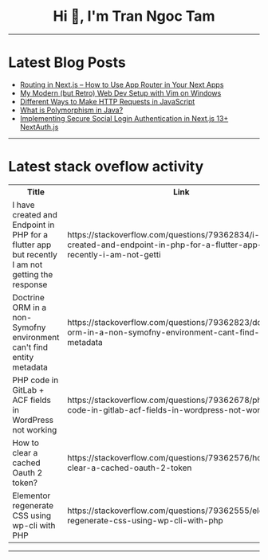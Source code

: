 <h1 align="center">Hi 👋, I'm Tran Ngoc Tam</h1>

---

# Latest Blog Posts 
<!-- BLOG-POST-LIST:START -->
- [Routing in Next.js – How to Use App Router in Your Next Apps](https://dev.to/epicx/routing-in-nextjs-how-to-use-app-router-in-your-next-apps-2lj4)
- [My Modern &lpar;but Retro&rpar; Web Dev Setup with Vim on Windows](https://dev.to/brunociccarino/my-modern-but-retro-web-dev-setup-with-vim-on-windows-4g8n)
- [Different Ways to Make HTTP Requests in JavaScript](https://dev.to/ayako_yk/different-ways-to-make-http-requests-in-javascript-mc3)
- [What is Polymorphism in Java?](https://dev.to/respect17/what-is-polymorphism-in-java-4cod)
- [Implementing Secure Social Login Authentication in Next.js 13+ NextAuth.js](https://dev.to/emaanidev/implementing-secure-social-login-authentication-in-nextjs-13-with-nextauthjs-303d)
<!-- BLOG-POST-LIST:END -->

---

# Latest stack oveflow activity
<table>
  <tr><th>Title</th><th>Link</th></tr>
  <!-- STACKOVERFLOW:START --><tr><td>I have created and Endpoint in PHP for a flutter app but recently I am not getting the response</td><td>https://stackoverflow.com/questions/79362834/i-have-created-and-endpoint-in-php-for-a-flutter-app-but-recently-i-am-not-getti</td></tr><tr><td>Doctrine ORM in a non-Symofny environment can&#39;t find entity metadata</td><td>https://stackoverflow.com/questions/79362823/doctrine-orm-in-a-non-symofny-environment-cant-find-entity-metadata</td></tr><tr><td>PHP code in GitLab + ACF fields in WordPress not working</td><td>https://stackoverflow.com/questions/79362678/php-code-in-gitlab-acf-fields-in-wordpress-not-working</td></tr><tr><td>How to clear a cached Oauth 2 token?</td><td>https://stackoverflow.com/questions/79362576/how-to-clear-a-cached-oauth-2-token</td></tr><tr><td>Elementor regenerate CSS using wp-cli with PHP</td><td>https://stackoverflow.com/questions/79362555/elementor-regenerate-css-using-wp-cli-with-php</td></tr><!-- STACKOVERFLOW:END -->
</table>

---


